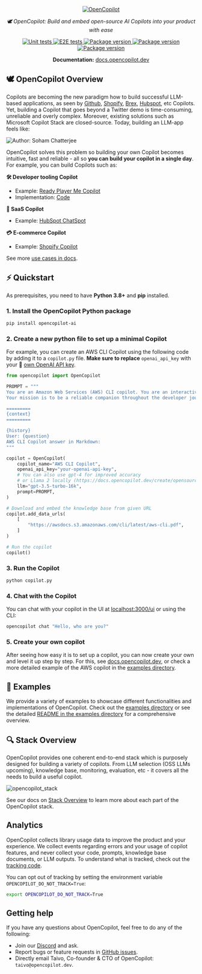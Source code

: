 <p align="center">
  <a href="https://docs.opencopilot.dev"><img src="https://github.com/opencopilotdev/opencopilot/assets/5147210/ff01df76-45f5-4c91-a4ef-cd9fcd73a971" alt="OpenCopilot"></a>
</p>
<p align="center">
    <em> 🕊️ OpenCopilot: Build and embed open-source AI Copilots into your product with ease</em>
</p>
<p align="center">

<a href="https://github.com/opencopilotdev/opencopilot/actions/workflows/unit_test.yml" target="_blank">
    <img src="https://github.com/opencopilotdev/opencopilot/actions/workflows/unit_test.yml/badge.svg" alt="Unit tests">
</a>

<a href="https://github.com/opencopilotdev/opencopilot/actions/workflows/e2e_test_full.yml" target="_blank">
    <img src="https://github.com/opencopilotdev/opencopilot/actions/workflows/e2e_test_full.yml/badge.svg" alt="E2E tests">
</a>

<a href="https://twitter.com/OpenCopilot" target="_blank">
    <img src="https://img.shields.io/twitter/url/https/twitter.com/opencopilot.svg?style=social&label=Follow%20%40OpenCopilot" alt="Package version">
</a>

<a href="https://discord.gg/AmdF5d94vE" target="_blank">
    <img src="https://img.shields.io/discord/1133675019478782072?logo=discord&label=OpenCopilot" alt="Package version">
</a>

<a href="https://pypi.org/project/opencopilot-ai" target="_blank">
    <img src="https://img.shields.io/pypi/v/opencopilot-ai?color=%2334D058&label=pypi%20package" alt="Package version">
</a>
</p>

<p align="center">
  <b>Documentation:</b> <a href="https://docs.opencopilot.dev/">docs.opencopilot.dev</a>
</p>


## 🕊️ OpenCopilot Overview

Copilots are becoming the new paradigm how to build successful LLM-based applications, as seen by [Github](https://github.com/features/copilot), [Shopify](https://www.shopify.com/magic), [Brex](https://www.brex.com/journal/press/brex-openai-ai-tools-for-finance-teams), [Hubspot](https://app.hubspot.com/chatspot/chat), etc Copilots. Yet, building a Copilot that goes beyond a Twitter demo is time-consuming, unreliable and overly complex. Moreover, existing solutions such as Microsoft Copilot Stack are closed-source. Today, building an LLM-app feels like:

![Author: Soham Chatterjee](https://github.com/opencopilotdev/opencopilot/assets/3767980/f98def43-38b6-40ed-956b-8b5498c08318)

OpenCopilot solves this problem so building your own Copilot becomes intuitive, fast and reliable - all so **you can build your copilot in a single day**. For example, you can build Copilots such as:

**🛠️ Developer tooling Copilot**

* Example: [Ready Player Me Copilot](https://venturebeat.com/games/ready-player-me-launches-ai-based-copilot-to-help-developers-streamline-avatars/)
* Implementation: [Code](https://github.com/opencopilotdev/opencopilot/tree/main/examples/ready_player_me_copilot)

**💾 SaaS Copilot**

* Example: [HubSpot ChatSpot](https://chatspot.ai/)

**💳 E-commerce Copilot**

* Example: [Shopify Copilot](https://www.shopify.com/magic)
  
See more [use cases in docs](https://docs.opencopilot.dev/welcome/use-cases).


## ⚡ Quickstart

As prerequisites, you need to have **Python 3.8+** and **pip** installed.

### 1. Install the OpenCopilot Python package

```bash
pip install opencopilot-ai
```

### 2. Create a new python file to set up a minimal Copilot

For example, you can create an AWS CLI Copilot using the following code by adding it to a `copilot.py` file. **Make sure to replace** `openai_api_key` with your 🔑 [own OpenAI API key](https://platform.openai.com/account/api-keys).

```python
from opencopilot import OpenCopilot

PROMPT = """
You are an Amazon Web Services (AWS) CLI copilot. You are an interactive version of AWS CLI documentation and chat with developers who need help using it.
Your mission is to be a reliable companion throughout the developer journey - always ready to answer questions and share insights.

=========
{context}
=========

{history}
User: {question}
AWS CLI Copilot answer in Markdown:
"""

copilot = OpenCopilot(
    copilot_name="AWS CLI Copilot",
    openai_api_key="your-openai-api-key",
    # You can also use gpt-4 for improved accuracy
    # or Llama 2 locally (https://docs.opencopilot.dev/create/opensource-llms#running-an-llm)
    llm="gpt-3.5-turbo-16k",
    prompt=PROMPT,
)

# Download and embed the knowledge base from given URL
copilot.add_data_urls(
    [
        "https://awsdocs.s3.amazonaws.com/cli/latest/aws-cli.pdf",
    ]
)

# Run the copilot
copilot()
```

### 3. Run the Copilot

```bash
python copilot.py
```

### 4. Chat with the Copilot
You can chat with your copilot in the UI at [localhost:3000/ui](http://localhost:3000/ui) or using the CLI:

```bash
opencopilot chat "Hello, who are you?"
```

### 5. Create your own copilot

After seeing how easy it is to set up a copilot, you can now create your own and level it up step by step. For this, see [docs.opencopilot.dev](https://docs.opencopilot.dev/create/iterative-development), or check a more detailed example of the AWS copilot in the [examples directory](examples/aws_copilot/).

## 📖 Examples

We provide a variety of examples to showcase different functionalities and implementations of OpenCopilot. Check out the [examples directory](https://github.com/opencopilotdev/opencopilot/tree/main/examples) or see the detailed [README in the examples directory](https://github.com/opencopilotdev/opencopilot/tree/main/examples/README.md) for a comprehensive overview.

## 🔍 Stack Overview
OpenCopilot provides one coherent end-to-end stack which is purposely designed for building a variety of copilots. From LLM selection (OSS LLMs upcoming), knowledge base, monitoring, evaluation, etc - it covers all the needs to build a useful copilot.

![opencopilot_stack](https://github.com/opencopilotdev/opencopilot/assets/5147210/140ca313-cf8a-4635-913e-8dbb5e33e8d4)

See our docs on [Stack Overview](https://docs.opencopilot.dev/welcome/overview) to learn more about each part of the OpenCopilot stack.

## Analytics

OpenCopilot collects library usage data to improve the product and your experience. We collect events regarding errors and your usage of copilot features, and never collect your code, prompts, knowledge base documents, or LLM outputs. To understand what is tracked, check out the [tracking code](/opencopilot/analytics.py).

You can opt out of tracking by setting the environment variable `OPENCOPILOT_DO_NOT_TRACK=True`:

```bash
export OPENCOPILOT_DO_NOT_TRACK=True
```

## Getting help

If you have any questions about OpenCopilot, feel free to do any of the following:

* Join our [Discord](https://discord.gg/AmdF5d94vE) and ask.
* Report bugs or feature requests in [GitHub issues](https://github.com/opencopilotdev/opencopilot/issues).
* Directly email Taivo, Co-founder & CTO of OpenCopilot: `taivo@opencopilot.dev`.